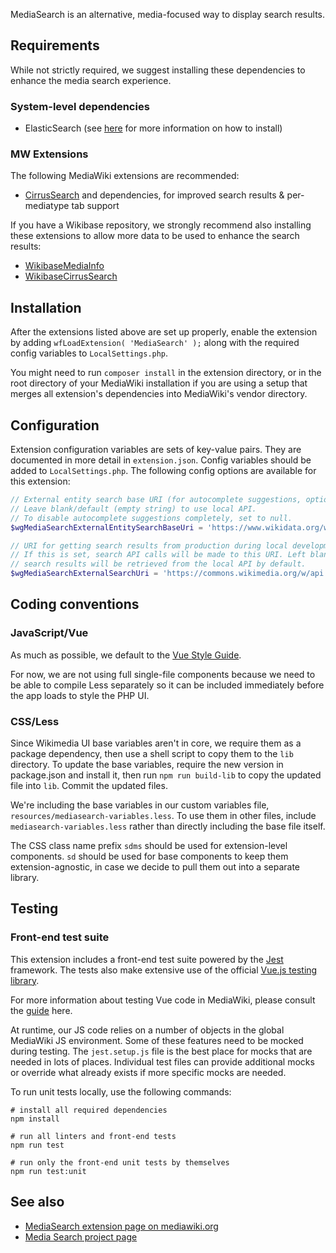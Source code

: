 MediaSearch is an alternative, media-focused way to display search results.

## Requirements

While not strictly required, we suggest installing these dependencies to
enhance the media search experience.

### System-level dependencies

- ElasticSearch (see [here](https://www.mediawiki.org/wiki/Extension:CirrusSearch#Dependencies)
for more information on how to install)

### MW Extensions

The following MediaWiki extensions are recommended:

- [CirrusSearch](https://www.mediawiki.org/wiki/Extension:CirrusSearch#Installation)
  and dependencies, for improved search results & per-mediatype tab support

If you have a Wikibase repository, we strongly recommend also installing
these extensions to allow more data to be used to enhance the search results:

- [WikibaseMediaInfo](https://www.mediawiki.org/wiki/Extension:WikibaseMediaInfo#Installation)
- [WikibaseCirrusSearch](https://www.mediawiki.org/wiki/Extension:WikibaseCirrusSearch#Installation)

## Installation

After the extensions listed above are set up properly, enable the extension by
adding `wfLoadExtension( 'MediaSearch' );` along with the required config
variables to `LocalSettings.php`.

You might need to run `composer install` in the extension directory, or in the
root directory of your MediaWiki installation if you are using a setup that
merges all extension's dependencies into MediaWiki's vendor directory.

## Configuration

Extension configuration variables are sets of key-value pairs. They are
documented in more detail in `extension.json`. Config variables should be added
to `LocalSettings.php`. The following config options are available for this
extension:

```php
// External entity search base URI (for autocomplete suggestions, optional)
// Leave blank/default (empty string) to use local API.
// To disable autocomplete suggestions completely, set to null.
$wgMediaSearchExternalEntitySearchBaseUri = 'https://www.wikidata.org/w/api.php';

// URI for getting search results from production during local development.
// If this is set, search API calls will be made to this URI. Left blank,
// search results will be retrieved from the local API by default.
$wgMediaSearchExternalSearchUri = 'https://commons.wikimedia.org/w/api.php';
```

## Coding conventions

### JavaScript/Vue

As much as possible, we default to the [Vue Style Guide](https://vuejs.org/v2/style-guide/).

For now, we are not using full single-file components because we need to be
able to compile Less separately so it can be included immediately before the
app loads to style the PHP UI.

### CSS/Less

Since Wikimedia UI base variables aren't in core, we require them as a package
dependency, then use a shell script to copy them to the `lib` directory. To
update the base variables, require the new version in package.json and install
it, then run `npm run build-lib` to copy the updated file into `lib`. Commit the
updated files.

We're including the base variables in our custom variables file,
`resources/mediasearch-variables.less`. To use them in other files, include
`mediasearch-variables.less` rather than directly including the base file itself.

The CSS class name prefix `sdms` should be used for extension-level components.
`sd` should be used for base components to keep them extension-agnostic, in case
we decide to pull them out into a separate library.

## Testing

### Front-end test suite

This extension includes a front-end test suite powered by the [Jest](https://jestjs.io/)
framework. The tests also make extensive use of the official
[Vue.js testing library](https://vue-test-utils.vuejs.org/).

For more information about testing Vue code in MediaWiki, please consult the
[guide](https://www.mediawiki.org/wiki/Vue.js/Testing) here.

At runtime, our JS code relies on a number of objects in the global MediaWiki
JS environment. Some of these features need to be mocked during testing. The
`jest.setup.js` file is the best place for mocks that are needed in lots of
places. Individual test files can provide additional mocks or override what
already exists if more specific mocks are needed.

To run unit tests locally, use the following commands:

```
# install all required dependencies
npm install

# run all linters and front-end tests
npm run test

# run only the front-end unit tests by themselves
npm run test:unit
```

## See also

* [MediaSearch extension page on mediawiki.org](https://www.mediawiki.org/wiki/Extension:MediaSearch)
* [Media Search project page](https://commons.wikimedia.org/wiki/Commons:Structured_data/Media_search)
